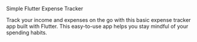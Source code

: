 Simple Flutter Expense Tracker

Track your income and expenses on the go with this basic expense tracker app built with Flutter. This easy-to-use app helps you stay mindful of your spending habits.
